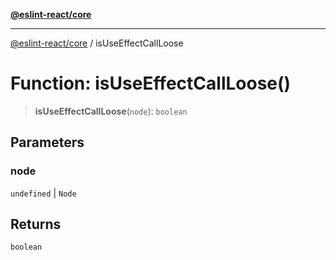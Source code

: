 [**@eslint-react/core**](../README.md)

***

[@eslint-react/core](../README.md) / isUseEffectCallLoose

# Function: isUseEffectCallLoose()

> **isUseEffectCallLoose**(`node`): `boolean`

## Parameters

### node

`undefined` | `Node`

## Returns

`boolean`
